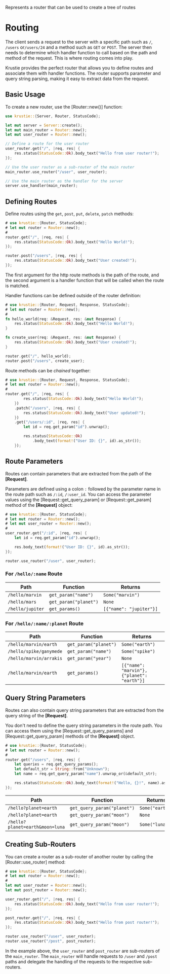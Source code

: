 Represents a router that can be used to create a tree of routes

# Routing

The client sends a request to the server with a specific path such as `/`, `/users` or`/users/24` and a method such as  `GET` or `POST`. The server then needs to determine which handler function to call based on the path and method of the request. This is where routing comes into play.

Krustie provides the perfect router that allows you to define routes and associate them with handler functions. The router supports parameter and query string parsing, making it easy to extract data from the request.

## Basic Usage

To create a new router, use the [Router::new()] function:

```rust
use krustie::{Server, Router, StatusCode};

let mut server = Server::create();
let mut main_router = Router::new();
let mut user_router = Router::new();

// Define a route for the user router
user_router.get("/", |req, res| {
    res.status(StatusCode::Ok).body_text("Hello from user router!");
});

// Use the user router as a sub-router of the main router
main_router.use_router("/user", user_router);

// Use the main router as the handler for the server
server.use_handler(main_router);
```

## Defining Routes

Define routes using the `get`, `post`, `put`, `delete`, `patch` methods:

```rust
# use krustie::{Router, StatusCode};
# let mut router = Router::new();
#
router.get("/", |req, res| {
    res.status(StatusCode::Ok).body_text("Hello World!");
});

router.post("/users", |req, res| {
    res.status(StatusCode::Ok).body_text("User created!");
});
```

The first argument for the http route methods is the path of the route, and the second argument is a handler function that will be called when the route is matched.

Handler functions can be defined outside of the router definition:

```rust
# use krustie::{Router, Request, Response, StatusCode};
# let mut router = Router::new();
#
fn hello_world(req: &Request, res: &mut Response) {
    res.status(StatusCode::Ok).body_text("Hello World!");
}

fn create_user(req: &Request, res: &mut Response) {
    res.status(StatusCode::Ok).body_text("User created!");
}

router.get("/", hello_world);
router.post("/users", create_user);
```

Route methods can be *chained* together:

```rust
# use krustie::{Router, Request, Response, StatusCode};
# let mut router = Router::new();
#
router.get("/", |req, res| {
        res.status(StatusCode::Ok).body_text("Hello World!");
    })
    .patch("/users", |req, res| {
        res.status(StatusCode::Ok).body_text("User updated!");
    })
    .get("/users/:id", |req, res| {
        let id = req.get_param("id").unwrap();

        res.status(StatusCode::Ok)
            .body_text(format!("User ID: {}", id).as_str());
    });
```

## Route Parameters

Routes can contain parameters that are extracted from the path of the **[Request]**.

Parameters are defined using a colon `:` followed by the parameter name in the route path such as `/:id`, `/:user_id`. You can access the parameter values using the [Request::get_query_param] or [Request::get_param] method of the **[Request]** object:

```rust
# use krustie::{Router, StatusCode};
# let mut router = Router::new();
# let mut user_router = Router::new();
#
user_router.get("/:id", |req, res| {
    let id = req.get_param("id").unwrap();

    res.body_text(format!("User ID: {}", id).as_str());
});

router.use_router("/user", user_router);
```

### For `/hello/:name` Route

| Path | Function | Returns |
| -- | -- | -- |
| `/hello/marvin` | `get_param("name")` | `Some("marvin")` |
| `/hello/mars` | `get_param("planet")` | `None` |
| `/hello/jupiter` | `get_params()` | `[{"name": "jupiter"}]` |

### For `/hello/:name/:planet` Route

| Path | Function | Returns |
| -- | -- | -- |
| `/hello/marvin/earth` | `get_param("planet")` | `Some("earth")` |
| `/hello/spike/ganymede` | `get_param("name")` | `Some("spike")` |
| `/hello/marvin/arrakis` | `get_param("year")` | `None` |
| `/hello/marvin/earth` | `get_params()` | `[{"name": "marvin"}, {"planet": "earth"}]` |

## Query String Parameters

Routes can also contain query string parameters that are extracted from the query string of the **[Request]**.

You don't need to define the query string parameters in the route path. You can access them using the [Request::get_query_params] and [Request::get_query_param] methods of the **[Request]** object.

```rust
# use krustie::{Router, StatusCode};
# let mut router = Router::new();
#
router.get("/users", |req, res| {
    let queries = req.get_query_params();
    let default_str = String::from("Unknown");
    let name = req.get_query_param("name").unwrap_or(&default_str);

    res.status(StatusCode::Ok).body_text(format!("Hello, {}!", name).as_str());
});
```

| Path | Function | Returns |
| -- | -- | -- |
| `/hello?planet=earth` | `get_query_param("planet")` | `Some("earth")` |
| `/hello?planet=earth` | `get_query_param("moon")` | `None` |
| `/hello?planet=earth&moon=luna` | `get_query_param("moon")` | `Some("luna")` |

## Creating Sub-Routers

You can create a router as a sub-router of another router by calling the [Router::use_router] method:

```rust
# use krustie::{Router, StatusCode};
# let mut router = Router::new();
#
let mut user_router = Router::new();
let mut post_router = Router::new();

user_router.get("/", |req, res| {
    res.status(StatusCode::Ok).body_text("Hello from user router!");
});

post_router.get("/", |req, res| {
    res.status(StatusCode::Ok).body_text("Hello from post router!");
});

router.use_router("/user", user_router);
router.use_router("/post", post_router);
```

In the example above, the `user_router` and `post_router` are sub-routers of the `main_router`. The `main_router` will handle requests to `/user` and `/post` paths and delegate the handling of the requests to the respective sub-routers.
